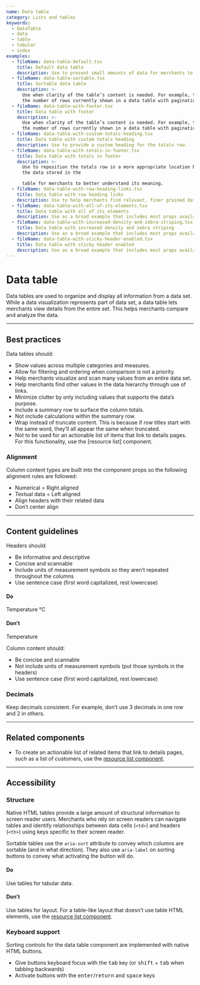 ```yaml
---
name: Data table
category: Lists and tables
keywords:
  - DataTable
  - data
  - table
  - tabular
  - index
examples:
  - fileName: data-table-default.tsx
    title: Default data table
    description: Use to present small amounts of data for merchants to view statically.
  - fileName: data-table-sortable.tsx
    title: Sortable data table
    description: >-
      Use when clarity of the table’s content is needed. For example, to note
      the number of rows currently shown in a data table with pagination.
  - fileName: data-table-with-footer.tsx
    title: Data table with footer
    description: >-
      Use when clarity of the table’s content is needed. For example, to note
      the number of rows currently shown in a data table with pagination.
  - fileName: data-table-with-custom-totals-heading.tsx
    title: Data table with custom totals heading
    description: Use to provide a custom heading for the totals row.
  - fileName: data-table-with-totals-in-footer.tsx
    title: Data table with totals in footer
    description: >-
      Use to reposition the totals row in a more appropriate location based on
      the data stored in the

      table for merchants to better understand its meaning.
  - fileName: data-table-with-row-heading-links.tsx
    title: Data table with row heading links
    description: Use to help merchants find relevant, finer grained data sets.
  - fileName: data-table-with-all-of-its-elements.tsx
    title: Data table with all of its elements
    description: Use as a broad example that includes most props available to data table.
  - fileName: data-table-with-increased-density-and-zebra-striping.tsx
    title: Data table with increased density and zebra striping
    description: Use as a broad example that includes most props available to data table.
  - fileName: data-table-with-sticky-header-enabled.tsx
    title: Data table with sticky header enabled
    description: Use as a broad example that includes most props available to data table.
---
```


# Data table

Data tables are used to organize and display all information from a data set. While a data visualization represents part of data set, a data table lets merchants view details from the entire set. This helps merchants compare and analyze the data.

---

## Best practices

Data tables should:

- Show values across multiple categories and measures.
- Allow for filtering and ordering when comparison is not a priority.
- Help merchants visualize and scan many values from an entire data set.
- Help merchants find other values in the data hierarchy through use of links.
- Minimize clutter by only including values that supports the data’s purpose.
- Include a summary row to surface the column totals.
- Not include calculations within the summary row.
- Wrap instead of truncate content. This is because if row titles start with the same word, they’ll all appear the same when truncated.
- Not to be used for an actionable list of items that link to details pages. For this functionality, use the [resource list] component.

### Alignment

Column content types are built into the component props so the following alignment rules are followed:

- Numerical = Right aligned
- Textual data = Left aligned
- Align headers with their related data
- Don’t center align

---

## Content guidelines

Headers should:

- Be informative and descriptive
- Concise and scannable
- Include units of measurement symbols so they aren’t repeated throughout the columns
- Use sentence case (first word capitalized, rest lowercase)

<!-- usagelist -->

#### Do

Temperature °C

#### Don’t

Temperature

<!-- end -->

Column content should:

- Be concise and scannable
- Not include units of measurement symbols (put those symbols in the headers)
- Use sentence case (first word capitalized, rest lowercase)

### Decimals

Keep decimals consistent. For example, don’t use 3 decimals in one row and 2 in others.

---

## Related components

- To create an actionable list of related items that link to details pages, such as a list of customers, use the [resource list component](https://polaris.shopify.com/components/resource-list).

---

## Accessibility

### Structure

Native HTML tables provide a large amount of structural information to screen reader users. Merchants who rely on screen readers can navigate tables and identify relationships between data cells (`<td>`) and headers (`<th>`) using keys specific to their screen reader.

Sortable tables use the `aria-sort` attribute to convey which columns are sortable (and in what direction). They also use `aria-label` on sorting buttons to convey what activating the button will do.

<!-- usageblock -->

#### Do

Use tables for tabular data.

#### Don’t

Use tables for layout. For a table-like layout that doesn’t use table HTML elements, use the [resource list component](https://polaris.shopify.com/components/resource-list).

<!-- end -->

### Keyboard support

Sorting controls for the data table component are implemented with native HTML buttons.

- Give buttons keyboard focus with the <kbd>tab</kbd> key (or <kbd>shift</kbd> + <kbd>tab</kbd> when tabbing backwards)
- Activate buttons with the <kbd>enter</kbd>/<kbd>return</kbd> and <kbd>space</kbd> keys
